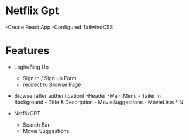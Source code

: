 # Netflix Gpt

-Create React App
-Configured TailwindCSS

# Features
- Login/Sing Up
    - Sign In / Sign up Form
    - redirect to Browse Page
- Browse (after authentication)
    -Header
    -Main Menu 
        - Tailer in Background
        - Title & Description
        - MovieSuggestions
            - MovieLists * N

- NetflixGPT
    - Search Bar
    - Movie Suggestions